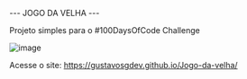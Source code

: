 --- JOGO DA VELHA ---

Projeto simples para o #100DaysOfCode Challenge

![image](https://user-images.githubusercontent.com/52038436/111714925-1e667580-8829-11eb-849e-675543130bf5.png)

Acesse o site:
https://gustavosgdev.github.io/Jogo-da-velha/
